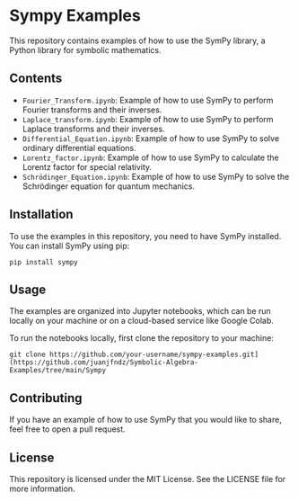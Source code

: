 # Sympy Examples

This repository contains examples of how to use the SymPy library, a Python library for symbolic mathematics.

## Contents

- `Fourier_Transform.ipynb`: Example of how to use SymPy to perform Fourier transforms and their inverses.
- `Laplace_transform.ipynb`: Example of how to use SymPy to perform Laplace transforms and their inverses.
- `Differential_Equation.ipynb`: Example of how to use SymPy to solve ordinary differential equations.
- `Lorentz_factor.ipynb`: Example of how to use SymPy to calculate the Lorentz factor for special relativity.
- `Schrödinger_Equation.ipynb`: Example of how to use SymPy to solve the Schrödinger equation for quantum mechanics.


## Installation

To use the examples in this repository, you need to have SymPy installed. You can install SymPy using pip:

```
pip install sympy
```

## Usage

The examples are organized into Jupyter notebooks, which can be run locally on your machine or on a cloud-based service like Google Colab.

To run the notebooks locally, first clone the repository to your machine:

```
git clone https://github.com/your-username/sympy-examples.git](https://github.com/juanjfndz/Symbolic-Algebra-Examples/tree/main/Sympy
```
## Contributing

If you have an example of how to use SymPy that you would like to share, feel free to open a pull request.

## License

This repository is licensed under the MIT License. See the LICENSE file for more information.
